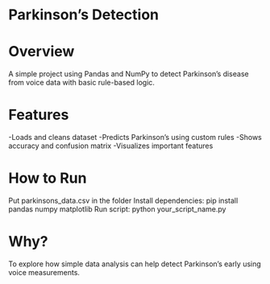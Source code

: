 # Parkinson’s Detection

# Overview
A simple project using Pandas and NumPy to detect Parkinson’s disease from voice data with basic rule-based logic.

# Features
-Loads and cleans dataset
-Predicts Parkinson’s using custom rules
-Shows accuracy and confusion matrix
-Visualizes important features

# How to Run
Put parkinsons_data.csv in the folder
Install dependencies: pip install pandas numpy matplotlib
Run script: python your_script_name.py

# Why?
To explore how simple data analysis can help detect Parkinson’s early using voice measurements.

